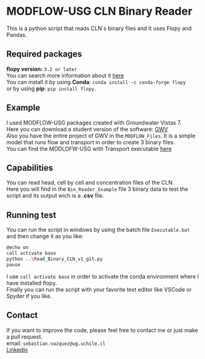 # MODFLOW-USG CLN Binary Reader
This is a python script that reads CLN´s binary files and It uses Flopy and Pandas.
## Required packages
**flopy version:** `3.2 or later`\
You can search more information about it [here](https://flopy.readthedocs.io/en/3.3.2/)\
You can install it by using **Conda**: `conda install -c conda-forge flopy`\
or by using **pip**: `pip install flopy`.
## Example
I used MODFLOW-USG packages created with Groundwater Vistas 7.\
Here you can download a student version of the software: [GWV](http://www.groundwatermodels.com/)\
Also you have the entire project of GWV in the `MODFLOW_Files`. It is a simple model that runs flow and transport in order to create 3 binary files.\
You can find the MODLOFW-USG with Transport executable [here](https://www.gsi-net.com/en/software/free-software/modflow-usg.html)

## Capabilities
You can read head, cell by cell and concentration files of the CLN.\
Here you will find in the `Bin_Reader_Example` file 3 binary data to test the script and its output wich is a **.csv** file.
## Running test
You can run the script in windows by using the batch file `Executable.bat`\
and then change it as you like:
```bash
@echo on
call activate base
python ..\Read_Binary_CLN_v1_git.py
pause
```
I use `call activate base` in order to activate the conda environment where I have installed flopy.\
Finally you can run the script with your favorite text editor like VSCode or Spyder if you like.

## Contact

If you want to improve the code, please feel free to contact me or just make a pull request.\
email: `sebastian.vazquez@ug.uchile.cl`\
[Linkedin](https://www.linkedin.com/in/sebasti%C3%A1n-v%C3%A1zquez-gasty-952121181/)
